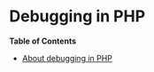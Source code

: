Debugging in PHP
================

**Table of Contents**

-   [About debugging in PHP](/debugger-about.html)
